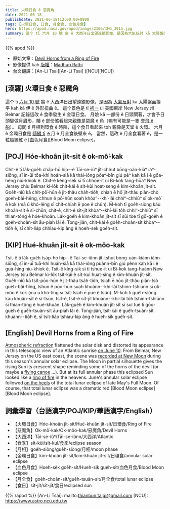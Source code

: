 ```yaml
---
title: 火環日食 ê 惡魔角
date: 2021-06-18
publishdate: 2021-06-18T12:00:00+0800
tags: [火環日食, 日食, 月全食, 血色月食]
hero: https://apod.nasa.gov/apod/image/2106/IMG_3915.jpg
summary: 這个 tī 六月 10 號 翕 ê 大西洋日出望遠鏡影像，是因為大氣反射 kā 太陽盤面搝平 kah kā 伊 ê 外形扭曲 ê。
---
```


{{% apod %}}

- 原始文章：[Devil Horns from a Ring of Fire](https://apod.nasa.gov/apod/ap210618.html)
- 影像提供 kah [版權][copyright]：[Madhup Rathi](mailto:firstname@creativesap.com)
- 台文翻譯：[An-Li Tsai][An-Li Tsai] ([NCU][NCU])

## [漢羅] 火環日食 ê 惡魔角
這个 tī [六月 10 號][on June 10] 翕 ê 大西洋日出望遠鏡影像，是因為 [大氣反射][Atmospheric refraction] kā 太陽盤面搝平 kah kā 伊 ê 外形扭曲 ê。
這个景色是 tī [初一][recorded at New Moon] ùi 美國東岸 New Jersey 州 Belmar 記錄這改 ê 食季發生 ê 金環日食。
月娘 kā 一部份 ê 日頭閘著，才會予日頭變做月眉形，賰 ê 部份煞看起來親像是惡魔 ê 角（嘛有可能是一隻 [會飛 ê 船][flying canoe]）。
毋閣 tī 月相到環食 ê 時陣，這个食日看起來 to̍h 親像是天堂 ê 火環。
六月 ê 金環日食是 [隨綴 tī][on the heels t] 五月 ê 月全食後壁來 ê。
當然，這改 ê 月全食看著 ê，是一粒超級紅 ê [血色月食][Blood Moon eclipse]。

## [POJ] Hóe-khoân ji̍t-si̍t ê ok-mô͘-kak
Chit-ê tī la̍k-goe̍h cha̍p-hō hip--ê Tāi-se-iûⁿ ji̍t-chhut bōng-oán-kiàⁿ iáⁿ-siōng, sī in-ūi tōa-khì hoán-siā kā thài-iông pôaⁿ-bīn giú pêⁿ kah kā i ê gōa-hêng niú-khiok ê.
Chit-ê kéng-sek sī tī chhoe-it ùi Bí-kok tang-hōaⁿ New Jersey chiu Belmar kì-lo̍k chit-kái ê si̍t-kùi hoat-seng ê kim-khoân ji̍t-si̍t.
Goe̍h-niû kā chi̍t-pō͘-hūn ê ji̍t-thâu cha̍h-tio̍h, chiah ē hō͘ ji̍t-thâu piàn-chò goe̍h-bâi-hêng, chhun ê pō͘-hūn soah khòaⁿ--khí-lâi chhiⁿ-chhiūⁿ sī ok-mô͘ ê kok (mā ū khó-lêng sī chi̍t-chiah ē poe ê chûn).
M̄-koh tī goe̍h-siòng kàu khoân-si̍t ê sî-chūn, chit-ê, chit-ê si̍t-ji̍t khòaⁿ--khí-lâi to̍h chhiⁿ-chhiūⁿ sī thian-tông ê hóe-khoân.
La̍k-goe̍h ê kim-khoân ji̍t-si̍t sī sûi tòe tī gō͘-goe̍h ê goe̍h-choân-si̍t āu-piah lâi ê.
Tong-jiân, chit-kái ê goe̍h-choân-si̍t khòaⁿ--tio̍h ê, sī chi̍t-lia̍p chhiau-kip âng ê hoeh-sek goe̍h-si̍t.


## [KIP] Hué-khuân ji̍t-si̍t ê ok-môo-kak
Tsit-ê tī la̍k-gue̍h tsa̍p-hō hip--ê Tāi-se-iûnn ji̍t-tshut bōng-uán-kiànn iánn-siōng, sī in-uī tuā-khì huán-siā kā thài-iông puânn-bīn giú pênn kah kā i ê guā-hîng níu-khiok ê.
Tsit-ê kíng-sik sī tī tshue-it uì Bí-kok tang-huānn New Jersey tsiu Belmar kì-lo̍k tsit-kái ê si̍t-kuì huat-sing ê kim-khuân ji̍t-si̍t.
Gue̍h-niû kā tsi̍t-pōo-hūn ê ji̍t-thâu tsa̍h-tio̍h, tsiah ē hōo ji̍t-thâu piàn-tsò gue̍h-bâi-hîng, tshun ê pōo-hūn suah khuànn--khí-lâi tshinn-tshiūnn sī ok-môo ê kok (mā ū khó-lîng sī tsi̍t-tsiah ē pue ê tsûn).
M̄-koh tī gue̍h-siòng kàu khuân-si̍t ê sî-tsūn, tsit-ê, tsit-ê si̍t-ji̍t khuànn--khí-lâi to̍h tshinn-tshiūnn sī thian-tông ê hué-khuân.
La̍k-gue̍h ê kim-khuân ji̍t-si̍t sī suî tuè tī gōo-gue̍h ê gue̍h-tsuân-si̍t āu-piah lâi ê.
Tong-jiân, tsit-kái ê gue̍h-tsuân-si̍t khuànn--tio̍h ê, sī tsi̍t-lia̍p tshiau-kip âng ê hueh-sik gue̍h-si̍t.



## [English] Devil Horns from a Ring of Fire

[Atmospheric refraction][Atmospheric refraction] flattened the solar disk and distorted its appearance in this telescopic view of an Atlantic sunrise [on June 10][on June 10].
From Belmar, New Jersey on the US east coast, the scene was [recorded at New Moon][recorded at New Moon] during this season's annular solar eclipse.
The Moon in partial silhouette gives the rising Sun its crescent shape reminding some of the horns of the devil (or maybe a [flying canoe][flying canoe] ...).
But at its full annular phase this eclipsed Sun looked like a [ring of fire][ring of fire] in the heavens.
June's annular solar eclipse followed [on the heels][on the heels e] of the total lunar eclipse of late May's Full Moon.
Of course, that total lunar eclipse was a dramatic red [Blood Moon eclipse][Blood Moon eclipse].



## 詞彙學習（台語漢字/POJ/KIP/華語漢字/English）

- 【火環日食】Hóe-khoân ji̍t-si̍t/Hué-khuân ji̍t-si̍t/日環食/Ring of Fire
- 【惡魔角】Ok-mô͘-kak/Ok-môo-kak/惡魔角/Devil Horns
- 【大西洋】Tāi-se-iûⁿ/Tāi-se-iûnn/大西洋/Atlantic
- 【食季】si̍t-kùi/si̍t-kuì/食季/eclipse season
- 【月相】goe̍h-siòng/gue̍h-siòng/月相/moon phase
- 【金環日食】kim-khoân ji̍t-si̍t/kim-khuân ji̍t-si̍t/日環食/annular solar eclipse
- 【血色月食】Hoeh-se̍k goe̍h-si̍t/Hueh-si̍k gue̍h-si̍t/血色月食/Blood Moon eclipse
- 【月全食】goe̍h-choân-si̍t/gue̍h-tsuân-si̍t/月全食/total lunar eclipse
- 【食日】si̍t-ji̍t/si̍t-ji̍t/食日/eclipsed sun



{{% /apod %}}
[An-Li Tsai]: mailto:thianbun.taigi@gmail.com
[NCU]: https://www.astro.ncu.edu.tw

[copyright]: https://apod.nasa.gov/apod/fap/lib/about_apod.html#srapply
[Atmospheric refraction]:https://apod.nasa.gov/apod/ap170120.html
[on June 10]:https://svs.gsfc.nasa.gov/4910
[recorded at New Moon]:https://www.facebook.com/APOD.Sky/photos/a.3691846764252849/3691842077586651
[flying canoe]:https://fr.wikipedia.org/wiki/Chasse-galerie
[ring of fire]:https://apod.nasa.gov/apod/ap200615.html
[on the heels e]:https://apod.nasa.gov/apod/ap210612.html
[on the heels t]:https://apod.tw/daily/20210612/
[Blood Moon eclipse e]:https://apod.nasa.gov/apod/ap210604.html
[Blood Moon eclipse t]:https://apod.tw/daily/20210604/
